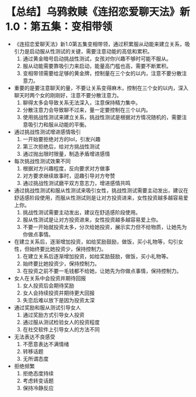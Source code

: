 # 【总结】乌鸦救赎《连招恋爱聊天法》新1.0：第五集：变相带领

-   《连招恋爱聊天法》新1.0第五集变相带领，通过积累服从动能来建立关系，吸引力是启动服从性测试的关键，需要注意动能的高低和累积。
    1.  通过黄金暗号启动挑战性测试，女孩对你兴趣不够时可能不服从。
    2.  服从动能需要靠吸引力来启动，能量高门槛也高，需要不断累积。
    3.  变相带领需要给足够的黄金牌，控制量在三个女的以内，注意不要分散注意力。
-   重要的是要注意聊天的量，不要让关系变得麻木，控制在三个女的以内，深入聊天时两个女的刚刚好，注意不要分散注意力。
    1.  聊得太多会导致关系无法深入，注意保持精力集中。
    2.  分散注意力会导致聊不过来，量一定要控制在三个以内。
    3.  使用挑战性测试来建立关系，挑战性测试是根据对方情况随机的，需要注意吸引力和服从动能的平衡。
-   通过挑战性测试增进感情吸引
    1.  一开始要拒绝对方的IoI，引发兴趣
    2.  第三次拒绝后，给对方挑战性测试
    3.  通过抛出限时限量，制造矛盾增进感情
-   每次挑战性测试效果不同
    1.  根据对方兴趣程度，反向要求对方做事
    2.  对方要求继续故事时，逗趣引导对方夸赞
    3.  通过挑战性测试磨平双方意志力，增进感情共鸣
-   通过挑战性测试和服从性测试来吸引女性，挑战性测试需要主动发出，建议在舒适感阶段使用，而服从性测试则是让对方投资进来，女性投资越多越容易爱上你。
    1.  挑战性测试需要主动发出，建议在舒适感阶段使用。
    2.  服从性测试是让对方投资进来，女性投资越多越容易爱上你。
    3.  不要一开始就投资太多，分次给她投资，展示实力但不给物质，让她先为你做点事情。
-   在建立关系后，逐渐增加投资，如给奖励鼓励，做饭，买小礼物等，勾引女性，但始终要比她投资少，保持控制力。
    1.  在建立关系后逐渐增加投资，如给奖励鼓励，做饭，买小礼物等。
    2.  始终要比她投资少，保持控制力。
    3.  在投资之前不要一毛钱都不给她，让她先为你做点事情，保持控制力。
-   女人在关系中会投资并期待回报
    1.  女人投资后会期待奖励
    2.  女人会持续投资并期待更大回报
    3.  失恋后难以放下是因为投资太深
-   通过奖励和服从测试引导女人
    1.  通过奖励方式引导女人投资
    2.  通过服从测试检验女人的投资程度
    3.  在社交软件上引导女人的方法不同
-   无法表达不良感受
    1.  不愿意表达不满情绪
    2.  转移话题
    3.  无所谓态度
-   拒绝频繁
    1.  拒绝态度持续
    2.  考虑转变话题
    3.  保持冷静反应